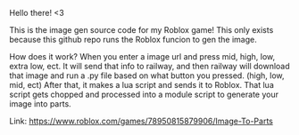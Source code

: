 Hello there! <3

This is the image gen source code for my Roblox game!
This only exists because this github repo runs the Roblox funcion to gen the image.



How does it work?
When you enter a image url and press mid, high, low, extra low, ect. It will send that info to railway, and then railway will download that image and run a .py file based on what button you pressed. (high, low, mid, ect) After that, it makes a lua script and sends it to Roblox. That lua script gets chopped and processed into a module script to generate your image into parts.

Link:
https://www.roblox.com/games/78950815879906/Image-To-Parts
